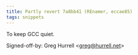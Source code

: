 ```yaml
---
title: Partly revert 7a8bb41 (REnamer, eccae85)
tags: snippets
---
```


To keep GCC quiet.

Signed-off-by: Greg Hurrell &lt;greg@hurrell.net&gt;

